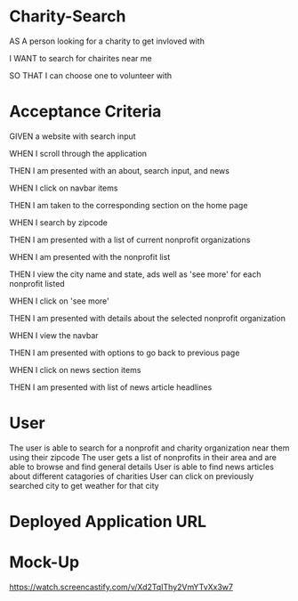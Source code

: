 # Charity-Search

AS A person looking for a charity to get invloved with

I WANT to search for chairites near me

SO THAT I can choose one to volunteer with


# Acceptance Criteria
GIVEN a website with search input

WHEN I scroll through the application

THEN I am presented with an about, search input, and news

WHEN I click on navbar items

THEN I am taken to the corresponding section on the home page

WHEN I search by zipcode

THEN I am presented with a list of current nonprofit organizations

WHEN I am presented with the nonprofit list

THEN I view the city name and state, ads well as 'see more' for each nonprofit listed

WHEN I click on 'see more'

THEN I am presented with details about the selected nonprofit organization

WHEN I view the navbar

THEN I am presented with options to go back to previous page

WHEN I click on news section items

THEN I am presented with list of news article headlines 


# User
The user is able to search for a nonprofit and charity organization near them using their zipcode
The user gets a list of nonprofits in their area and are able to browse and find general details
User is able to find news articles about different catagories of charities 
User can click on previously searched city to get weather for that city

# Deployed Application URL


# Mock-Up
https://watch.screencastify.com/v/Xd2TqIThy2VmYTvXx3w7
